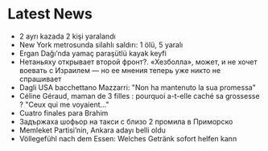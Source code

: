 # Latest News
-  2 ayrı kazada 2 kişi yaralandı
-  New York metrosunda silahlı saldırı: 1 ölü, 5 yaralı
-  Ergan Dağı’nda yamaç paraşütlü kayak keyfi
-  Нетаньяху открывает второй фронт?. «Хезболла», может, и не хочет воевать с Израилем — но ее мнения теперь уже никто не спрашивает
-  Dagli USA bacchettano Mazzarri: "Non ha mantenuto la sua promessa"
-  Céline Géraud, maman de 3 filles : pourquoi a-t-elle caché sa grossesse ? "Ceux qui me voyaient..."
-  Cuatro finales para Brahim
-  Задържаха шофьор на такси с близо 2 промила в Приморско
-  Memleket Partisi’nin, Ankara adayı belli oldu
-  Völlegefühl nach dem Essen: Welches Getränk sofort helfen kann
